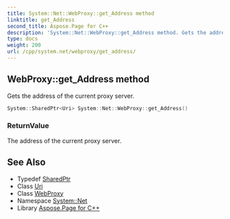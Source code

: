 ```yaml
---
title: System::Net::WebProxy::get_Address method
linktitle: get_Address
second_title: Aspose.Page for C++
description: 'System::Net::WebProxy::get_Address method. Gets the address of the current proxy server in C++.'
type: docs
weight: 200
url: /cpp/system.net/webproxy/get_address/
---
```

## WebProxy::get_Address method


Gets the address of the current proxy server.

```cpp
System::SharedPtr<Uri> System::Net::WebProxy::get_Address()
```


### ReturnValue

The address of the current proxy server.

## See Also

* Typedef [SharedPtr](../../../system/sharedptr/)
* Class [Uri](../../../system/uri/)
* Class [WebProxy](../)
* Namespace [System::Net](../../)
* Library [Aspose.Page for C++](../../../)
